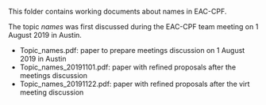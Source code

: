 This folder contains working documents about names in EAC-CPF.

The topic _names_ was first discussed during the EAC-CPF team meeting on 1 August 2019 in Austin.

* Topic_names.pdf: paper to prepare meetings discussion on 1 August 2019 in Austin
* Topic_names_20191101.pdf: paper with refined proposals after the meetings discussion
* Topic_names_20191122.pdf: paper with refined proposals after the virt meeting discussion
